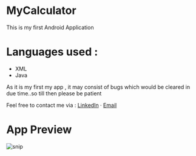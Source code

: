 # MyCalculator
This is my first Android Application 




# Languages used :
- XML
- Java




As it is my first my app , it may consist of bugs which would be cleared in due time..so till then please be patient

Feel free to contact me via :
<a href="https://www.linkedin.com/in/sanjay-mathew34">LinkedIn</a> · <a href="mailto:sanjay.mathewofficial2020@gmail.com">Email</a> 
</p>


# App Preview
![snip](https://user-images.githubusercontent.com/76899211/150862111-1159139b-af40-494f-9427-0e025b9c117e.PNG)
